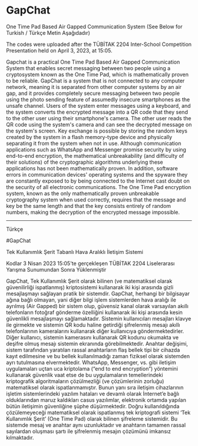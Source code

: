 # GapChat

One Time Pad Based Air Gapped Communication System 
(See Below for Turkish / Türkçe Metin Aşağıdadır)

The codes were uploaded after the TÜBİTAK 2204 Inter-School Competition Presentation held on April 3, 2023, at 15:05.

Gapchat is a practical One Time Pad Based Air Gapped Communication System that enables secret messaging between two people using a cryptosystem known as the One Time Pad, which is mathematically proven to be reliable. GapChat is a system that is not connected to any computer network, meaning it is separated from other computer systems by an air gap, and it provides completely secure messaging between two people using the photo sending feature of assumedly insecure smartphones as the unsafe channel. Users of the system enter messages using a keyboard, and the system converts the encrypted message into a QR code that they send to the other user using their smartphone's camera. The other user reads the QR code using the system's camera and can see the decrypted message on the system's screen. Key exchange is possible by storing the random keys created by the system in a flash memory-type device and physically separating it from the system when not in use. Although communication applications such as WhatsApp and Messenger promise security by using end-to-end encryption, the mathematical unbreakability (and difficulty of their solutions) of the cryptographic algorithms underlying these applications has not been mathematically proven. In addition, software errors in communication devices' operating systems and the spyware they are constantly exposed to by being connected to the Internet cast doubt on the security of all electronic communications. The One Time Pad encryption system, known as the only mathematically proven unbreakable cryptography system when used correctly, requires that the message and key be the same length and that the key consists entirely of random numbers, making the decryption of the encrypted message impossible.

----
Türkçe 

#GapChat

Tek Kullanımlık Şerit Tabanlı Hava Aralıklı İletişim Sistemi

Kodlar 3 Nisan 2023 15:05'te gerçekleşen TÜBİTAK 2204 Liselerarası Yarışma Sunumundan Sonra Yüklenmiştir

GapChat, Tek Kullanımlık Şerit olarak bilinen (ve matematiksel olarak güvenilirliği
ispatlanmış) kriptosistemi kullanarak iki kişi arasında gizli mesajlaşmayı sağlayan pratik bir
sistemdir. GapChat, herhangi bir bilgisayar ağına bağlı olmayan, yani diğer bilgi işlem
sistemlerden hava aralığı ile ayrılmış (Air Gapped) bir sistem olup, güvensiz kanal olarak
varsayılan akıllı telefonların fotoğraf gönderme özelliğini kullanarak iki kişi arasında kesin
güvenlikli mesajlaşmayı sağlamaktadır.
Sistemin kullanıcıları mesajları klavye ile girmekte ve sistemin QR kodu haline getirdiği
şifrelenmiş mesajı akıllı telefonlarının kameralarını kullanarak diğer kullanıcıya
göndermektedirler. Diğer kullanıcı, sistemin kamerasını kullanarak QR kodunu okumakta ve
deşifre olmuş mesajı sistemin ekranında görebilmektedir. Anahtar değişimi, sistem
tarafından yaratılan rassal anahtarların flaş bellek tipi bir cihazda kayıt edilmesine ve bu
bellek kullanılmadığı zaman fiziksel olarak sistemden ayrı tutulmasına elvermektedir.
WhatsApp, Messenger, vs. gibi iletişim uygulamaları uçtan uca kriptolama (“end to end
encryption”) yöntemini kullanarak güvenlik vaat etse de bu uygulamaların temellerindeki
kriptografik algoritmaların çözülmezliği (ve çözümlerinin zorluğu) matematiksel olarak
ispatlanmamıştır. Bunun yanı sıra iletişim cihazlarının işletim sistemlerindeki yazılım hataları
ve devamlı olarak İnternet’e bağlı olduklarından maruz kaldıkları casus yazılımlar, elektronik
ortamda yapılan bütün iletişimin güvenliğine şüphe düşürmektedir.
Doğru kullanıldığında çözülemeyeceği matematiksel olarak ispatlanmış tek kriptografi
sistemi ‘Tek Kullanımlık Şerit’ (One Time Pad) olarak bilinen şifreleme sistemidir. Bu
sistemde mesaj ve anahtar aynı uzunluktadır ve anahtarın tamamen rassal sayılardan
oluşması şartı ile şifrelenmiş mesajın çözümünü imkansız kılmaktadır.

